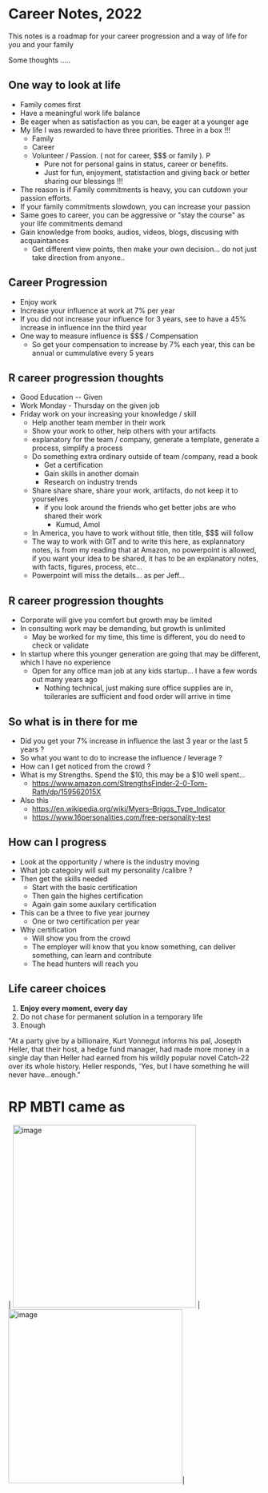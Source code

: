 # Career Notes, 2022

This notes is a roadmap for your career progression and a way of life for you and your family


Some thoughts .....
## One way to look at life
- Family comes first
- Have a meaningful work life balance 
- Be eager when as satisfaction as you can, be eager at a younger age
- My life I was rewarded to have three priorities. Three in a box !!!
  - Family
  - Career
  - Volunteer / Passion. ( not for career, $$$ or family ). P
    - Pure not for personal gains in status, career or benefits. 
    - Just for fun, enjoyment, statistaction and giving back or better sharing our blessings !!!
- The reason is if Family commitments is heavy, you can cutdown your passion efforts.
- If your family commitments slowdown, you can increase your passion
- Same goes to career, you can be aggressive or "stay the course" as your life commitments demand
- Gain knowledge from books, audios, videos, blogs, discusing with acquaintances 
  - Get different view points, then make your own decision... do not just take direction from anyone..

## Career Progression
- Enjoy work
- Increase your influence at work at 7% per year
- If you did not increase your influence for 3 years, see to have a 45% increase in influence inn the third year
- One way to measure influence is $$$ / Compensation
  - So get your compensation to increase by 7% each year, this can be annual or cummulative every 5 years

## R career progression thoughts
- Good Education -- Given
- Work Monday - Thursday on the given job
- Friday work on your increasing your knowledge / skill
  - Help another team member in their work
  - Show your work to other, help others with your artifacts
  - explanatory for the team / company, generate a template, generate a process, simplify a process
  - Do something extra ordinary outside of team /company, read a book
    - Get a certification
    - Gain skills in another domain
    - Research on industry trends
   - Share share share, share your work, artifacts, do not keep it to yourselves
     - if you look around the friends who get better jobs are who shared their work
       - Kumud, Amol
   - In America, you have to work without title, then title, $$$ will follow
   - The way to work with GIT and to write this here, as explannatory notes, is from my reading that at Amazon, no powerpoint is allowed, if you want your idea to be shared, it has to be an explanatory notes, with facts, figures, process, etc... 
   - Powerpoint will miss the details... as per Jeff...

## R career progression thoughts
- Corporate will give you comfort but growth may be limited
- In consulting work may be demanding, but growth is unlimited
  - May be worked for my time, this time is different, you do need to check or validate
- In startup where this younger generation are going that may be different, which I have no experience
  - Open for any office man job at any kids startup... I have a few words out many years ago
    - Nothing technical, just making sure office supplies are in, toileraries are sufficient and food order will arrive in time


## So what is in there for me 
 - Did you get your 7% increase in influence the last 3 year or the last 5 years ?
 - So what you want to do to increase the influence / leverage ?
 - How can I get noticed from the crowd ?
 - What is my Strengths. Spend the $10, this may be a $10 well spent...
   - https://www.amazon.com/StrengthsFinder-2-0-Tom-Rath/dp/159562015X
 - Also this
    - https://en.wikipedia.org/wiki/Myers–Briggs_Type_Indicator
    - https://www.16personalities.com/free-personality-test
## How can I progress
- Look at the opportunity / where is the industry moving 
- What job categoiry will suit my personality /calibre ?
- Then get the skills needed
  - Start with the basic certification
  - Then gain the highes certification
  - Again gain some auxilary certification
- This can be a three to five year journey
  - One or two certification per year
- Why certification
  - Will show you from the crowd
  - The employer will know that you know something, can deliver something, can learn and contribute
  - The head hunters will reach you








## Life career choices
1. <b> Enjoy every moment, every day </b>
2. Do not chase for permanent solution in a temporary life
3. Enough

  "At a party give by a billionaire, Kurt Vonnegut informs his pal, Josepth Heller, that their host, a hedge fund manager, had made more money in a single day than Heller had earned from his wildly popular novel Catch-22 over its whole history. Heller responds, 'Yes, but I have something he will never have...enough."



#
# RP MBTI came as
| <img width="366" alt="image" src="https://user-images.githubusercontent.com/57604313/199532040-a3e4e792-9ef7-43aa-a1f9-06503af3aa19.png"> | <img width="348" alt="image" src="https://user-images.githubusercontent.com/57604313/199533421-480b03f4-a2f8-47e4-84b8-0384129809f8.png">|


